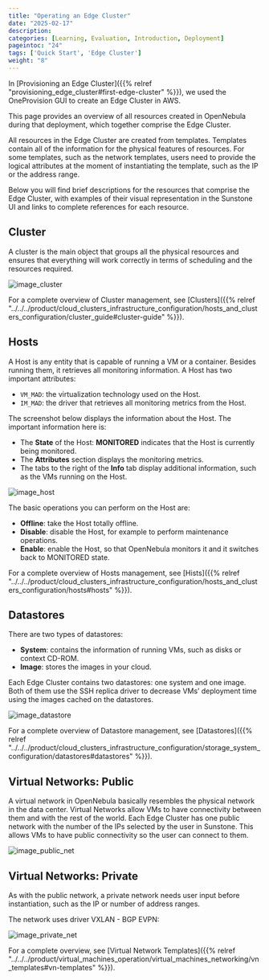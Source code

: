 ```yaml
---
title: "Operating an Edge Cluster"
date: "2025-02-17"
description:
categories: [Learning, Evaluation, Introduction, Deployment]
pageintoc: "24"
tags: ['Quick Start', 'Edge Cluster']
weight: "8"
---
```


<a id="operating-edge-cluster"></a>

<!--# Operating an Edge Cluster -->

In [Provisioning an Edge Cluster]({{% relref "provisioning_edge_cluster#first-edge-cluster" %}}), we used the OneProvision GUI to create an Edge Cluster in AWS.

This page provides an overview of all resources created in OpenNebula during that deployment, which together comprise the Edge Cluster.

All resources in the Edge Cluster are created from templates. Templates contain all of the information for the physical features of resources. For some templates, such as the network templates, users need to provide the logical attributes at the moment of instantiating the template, such as the IP or the address range.

Below you will find brief descriptions for the resources that comprise the Edge Cluster, with examples of their visual representation in the Sunstone UI and links to complete references for each resource.

## Cluster

A cluster is the main object that groups all the physical resources and ensures that everything will work correctly in terms of scheduling and the resources required.

![image_cluster](/images/edge_cluster.png)

For a complete overview of Cluster management, see [Clusters]({{% relref "../../../product/cloud_clusters_infrastructure_configuration/hosts_and_clusters_configuration/cluster_guide#cluster-guide" %}}).

## Hosts

A Host is any entity that is capable of running a VM or a container. Besides running them, it retrieves all monitoring information. A Host has two important attributes:

* `VM_MAD`: the virtualization technology used on the Host.
* `IM_MAD`: the driver that retrieves all monitoring metrics from the Host.

The screenshot below displays the information about the Host. The important information here is:

* The **State** of the Host: **MONITORED** indicates that the Host is currently being monitored.
* The **Attributes** section displays the monitoring metrics.
* The tabs to the right of the **Info** tab display additional information, such as the VMs running on the Host.

![image_host](/images/edge_host.png)

The basic operations you can perform on the Host are:

* **Offline**: take the Host totally offline.
* **Disable**: disable the Host, for example to perform maintenance operations.
* **Enable**: enable the Host, so that OpenNebula monitors it and it switches back to MONITORED state.

For a complete overview of Hosts management, see [Hists]({{% relref "../../../product/cloud_clusters_infrastructure_configuration/hosts_and_clusters_configuration/hosts#hosts" %}}).

## Datastores

There are two types of datastores:

* **System**: contains the information of running VMs, such as disks or context CD-ROM.
* **Image**: stores the images in your cloud.

Each Edge Cluster contains two datastores: one system and one image. Both of them use the SSH replica driver to decrease VMs’ deployment time using the images cached on the datastores.

![image_datastore](/images/edge_datastore.png)

For a complete overview of Datastore management, see [Datastores]({{% relref "../../../product/cloud_clusters_infrastructure_configuration/storage_system_configuration/datastores#datastores" %}}).

<a id="edge-public"></a>

## Virtual Networks: Public

A virtual network in OpenNebula basically resembles the physical network in the data center. Virtual Networks allow VMs to have connectivity between them and with the rest of the world. Each Edge Cluster has one public network with the number of the IPs selected by the user in Sunstone. This allows VMs to have public connectivity so the user can connect to them.

![image_public_net](/images/edge_public_net.png)

<a id="edge-private"></a>

## Virtual Networks: Private

As with the public network, a private network needs user input before instantiation, such as the IP or number of address ranges.

The network uses driver VXLAN - BGP EVPN:

![image_private_net](/images/edge_private_net.png)

For a complete overview, see [Virtual Network Templates]({{% relref "../../../product/virtual_machines_operation/virtual_machines_networking/vn_templates#vn-templates" %}}).
